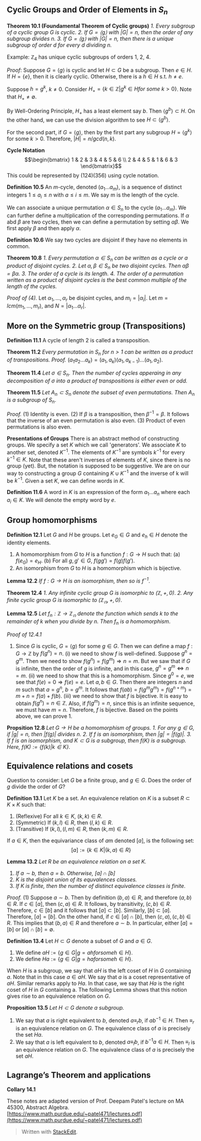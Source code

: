 ## Cyclic Groups and Order of Elements in $S_n$
$\textbf{Theorem 10.1 (Foundamental Theorem of Cyclic groups)}$
*1. Every subgroup of a cyclic group G is cyclic.*
*2. If $G=\langle g\rangle$ with $|G|=n$, then the order of any subgroup divides $n$.*
*3. If $G=\langle g\rangle$ with $|G|=n$, then there is a unique subgroup of order $d$ for every $d$ dividing $n$.*

Example: $\mathbb{Z}_4$ has unique cyclic subgroups of orders 1, 2, 4. 

*Proof*: 
Suppose $G=\langle g\rangle$ is cyclic and let $H \subset G$ be a subgroup. 
Then $e\in H$. 
If $H=\{e\}$, then it is clearly cyclic. 
Otherwise, there is a $h\in H$ s.t. $h\neq e$. 

Suppose $h=g^k$, $k\neq 0$. Consider $H_+=\{k\in \mathbb{Z}|g^k\in H for\:some\:k>0\}$. Note that $H_+\neq\emptyset$. 

By Well-Ordering Principle, $H_+$ has a least element say $b$. Then $\langle g^b\rangle \subset H$. 
On the other hand, we can use the division algorithm to see $H \subset \langle g^b\rangle$. 

For the second part, if $G=\langle g\rangle$, then by the first part any subgroup $H=\langle g^k\rangle$ for some $k>0$. Therefore, $|H|=n/gcd(n, k)$. 

$\textbf{Cycle Notation}$
$$\begin{bmatrix}  
1 & 2 & 3 & 4 & 5 & 6 \\  
2 & 4 & 5 & 1 & 6 & 3  
\end{bmatrix}$$
This could be represented by $(124)(356)$ using cycle notation. 

$\textbf{Definition 10.5}$
An $m$-cycle, denoted $(a_1...a_m)$, is a sequence of distinct integers $1\leq a_i \leq n$ with $a\leq i \leq m$. We say m is the length of the cycle. 

We can associate a unique permutation $\alpha \in S_n$ to the cycle $(a_1...a_m)$. We can further define a multiplication of the corresponding permutations. If $\alpha$ abd $\beta$ are two cycles, then we can define a permutation by setting $\alpha\beta$. We first apply $\beta$ and then apply $\alpha$. 

$\textbf{Definition 10.6}$
We say two cycles are disjoint if they have no elements in common. 

$\textbf{Theorem 10.8}$
*1. Every permutation $\alpha \in S_n$ can be written as a cycle or a product of disjoint cycles.*
*2. Let $\alpha,\beta \in S_n$ be two disjoint cycles. Then $\alpha\beta=\beta\alpha$.*
*3. The order of a cycle is its length.*
*4. The order of a permutation written as a product of disjoint cycles is the best common multiple of the length of the cycles.*

*Proof of (4).*
Let $\alpha_1, ..., \alpha_r$ be disjoint cycles, and $m_i=|\alpha_i|$. Let $m=lcm(m_1, ..., m_r)$, and $N=|\alpha_1...\alpha_r|$. 

## More on the Symmetric group (Transpositions)
$\textbf{Definition 11.1}$
A cycle of length 2 is called a transposition. 

$\textbf{Theorem 11.2}$
*Every permutation in $S_n$ for $n>1$ can be written as a product of transpositions.*
*Proof.* 
$(a_1a_2...a_k)=(a_1,a_k)(a_1,a_{k-1})...(a_1,a_2).$

$\textbf{Theorem 11.4}$
*Let $\sigma\in S_n$. Then the number of cycles apperaing in any decomposition of $\sigma$ into a product of transpositions is either even or odd.*

$\textbf{Theorem 11.5}$
*Let $A_n \subset S_n$ denote the subset of even permutations. Then $A_n$ is a subgroup of $S_n$*.

*Proof.*
(1) Identity is even. 
(2) If $\beta$ is a transposition, then $\beta^{-1}=\beta$. 
It follows that the inverse of an even permutation is also even. 
(3) Product of even permutations is also even. 

$\textbf{Presentations of Groups}$
There is an abstract method of constructing groups. We specify a set $K$ which we call 'generators'. We associate $K$ to another set, denoted $K^{-1}$. The elements of $K^{-1}$ are symbols $k^{-1}$ for every $k^{-1}\in K$. Note that these aren't inverses of elements of $K$, since there is no group (yet). But, the notation is supposed to be suggestive. We are on our way to constructing a group $G$ containing $K\cup K^{-1}$ and the inverse of k will be $k^{-1}$. Given a set $K$, we can define words in $K$.

$\textbf{Definition 11.6}$
A word in $K$ is an expression of the form $a_1...a_n$ where each $a_i\in K$. We will denote the empty word by $e$. 

## Group homomorphisms
$\textbf{Definition 12.1}$
Let $G$ and $H$ be groups. Let $e_G \in G$ and $e_h \in H$ denote the identity elements. 
1. A homomorphism from $G$ to $H$ is a function $f:G\rightarrow H$ such that: 
(a) $f(e_G)=e_H$. 
(b) For all $g, g'\in G$, $f(gg')=f(g)f(g')$.
2. An isomorphism from $G$ to $H$ is a homomorphism which is bijective. 

$\textbf{Lemma 12.2}$
*If $f:G\rightarrow H$ is an isomorphism, then so is $f^{-1}$*.

<!--- *Proof.*
First, note that $f_n(0)=0$.
Now, let $r,s\in \mathbb{Z}$. 
Then $f(r+s)$ is the remainder of $r+s$ when you divide by n. 
On the other hand, how do we compute $f(r)+f(s)$. 
1. We write$r=qn+r_1$, and $s=q'n+s_1$. $f(r)=r_1$, and $f(s)=s_1$. 
2. Now, we compute the sum by writing $r_1+s_1=q''n+t$. 

We have to show that $t=f(r+s)$.
To compute $f(r+s)$, we write $r+s=hn+t'$.  
--->
$\textbf{Theorem 12.4}$
*1. Any infinite cyclic group $G$ is isomorphic to $(\mathbb{Z}, +, 0)$*.
*2. Any finite cyclic group $G$ is isomorphic to $(\mathbb{Z_n}, +, 0)$*.

$\textbf{Lemma 12.5}$
*Let $f_n:\mathbb{Z}\rightarrow \mathbb{Z_n}$ denote the function which sends $k$ to the remainder of $k$ when you divide by $n$. Then $f_n$ is a homomorphism*.

*Proof of 12.4.1*
1. Since $G$ is cyclic, $G=\langle g \rangle$ for some $g \in G$. 
Then we can define a map $f:G\rightarrow \mathbb{Z}$ by $f(g^n)=n$.
(i) we need to show $f$ is well-defined. 
Suppose $g^n=g^m$. Then we need to show $f(g^n)=f(g^m)\Rightarrow n=m$.
But we saw that if $G$ is infinite, then the order of $g$ is infinite, and in this case, $g^n=g^m \iff n=m$.
(ii) we need to show that this is a homomorphism. 
Since $g^0=e$, we see that $f(e)=0 \Rightarrow f(e)=e$.
Let $a, b\in G$. Then there are integers $n$ and $m$ such that $a=g^n$, $b=g^m$. It follows that $f(ab)=f(g^mg^m)=f(g^{n+m})=m+n=f(a)+f(b)$. 
(iii) we need to show that $f$ is bijective. It is easy to obtain $f(g^n)=n\in \mathbb{Z}$. Also, if $f(g^m)=n$, since this is an infinite sequence, we must have $m=n$. Therefore, $f$ is bijective. 
Based on the points above, we can prove 1. 

$\textbf{Propsition 12.8}$
*Let $G\rightarrow H$ be a homomorphism of groups.*
*1. For any $g\in G$, if $|g|=n$, then $|f(g)|$ divides $n$.*
*2. If $f$ is an isomorphism, then $|g|=|f(g)|.$*
*3. If $f$ is an isomorphism, and $K\subset G$ is a subgroup, then $f(K)$ is a subgroup. Here, $f(K):=\{f(k)|k\in K\}$.*

## Equivalence relations and cosets
Question to consider: 
Let $G$ be a finite group, and $g\in G$. Does the order of $g$ divide the order of $G$? 

$\textbf{Definition 13.1}$
Let $K$ be a set. An equivalence relation on $K$ is a subset $R\subset K\times K$ such that: 

1. (Reflexive) For all $k\in K$, $(k,k)\in R$.
2. (Symmetric) If $(k,l)\in R$, then $(l,k) \in R$.
3. (Transitive) If $(k,l), (l,m)\in R$, then $(k,m)\in R$.

If $a \in K$, then the equivariance class of $a$m denoted $[a]$, is the following set: 
$$[a]:=\{k\in K|(k,a)\in R\}$$

$\textbf{Lemma 13.2}$
*Let $R$ be an equivalence relation on a set $K$.*
1. *If $a \sim b$, then $a=b$. Otherwise, $[a]\cap [b]$*
2. *$K$ is the disjoint union of its equvalences classes.*
3. *If $K$ is finite, then the number of distinct equivalence classes is finite.*

*Proof.*
(1) 
Suppose $a\sim b$. Then by definition $(b,a)\in R$, and therefore $(a,b)\in R$. 
If $c\in [a]$, then $(c,a)\in R$. It follows, by transitivity, $(c,b)\in R$. Therefore, $c\in [b]$ and it follows that $[a]\subset [b]$.
Similarly, $[b]\subset [a]$. 
Therefore, $[a]=[b]$.
On the other hand, if $c\in [a]\cap [b]$, then $(c,a),(c,b)\in R$. This implies that $(b,a)\in R$ and therefore $a\sim b$. In particular, either $[a]=[b]$ or $[a]\cap [b]=\emptyset$. 

$\textbf{Definition 13.4}$
Let $H\subset G$ denote a subset of $G$ and $a\in G$. 
1. We define $aH:=\{g\in G|g=ah for some h \in H\}$.
2. We define $Ha:=\{g\in G|g=ha for some h \in H\}$.

When $H$ is a subgroup, we say that $aH$ is the left coset of $H$ in $G$ containing $a$. Note that in this case $a\in aH$. We say that $a$ is a coset representative of $aH$. Similar remarks apply to $Ha$. In that case, we say that $Ha$ is the right coset of $H$ in $G$ containing a. The following Lemma shows that this notion gives rise to an equivalence relation on $G$. 

$\textbf{Proposition 13.5}$
*Let $H\subset G$ denote a subgroup.*
1. We say that $a$ is right equivalent to $b$, denoted $a\equiv_r b$, if $ab^{-1}\in H$. Then $\equiv_r$ is an equivalence relation on $G$. The equivalence class of $a$ is precisely the set $Ha$. 
2. We say that $a$ is left equivalent to $b$, denoted $a\equiv_l b$, if $b^{-1}a\in H$. Then $\equiv_l$ is an equivalence relation on $G$. The equivalence class of $a$ is precisely the set $aH$. 

## Lagrange’s Theorem and applications
$\textbf{Collary 14.1}$





These notes are adapted version of Prof. Deepam Patel's lecture on MA 45300, Abstract Algebra. 
[https://www.math.purdue.edu/~patel471/lectures.pdf](https://www.math.purdue.edu/~patel471/lectures.pdf)
> Written with [StackEdit](https://stackedit.io/).
